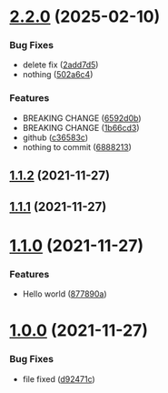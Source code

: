 # [2.2.0](https://github.com/saizazur1/versionControl/compare/v1.1.2...v2.2.0) (2025-02-10)


### Bug Fixes

* delete fix ([2add7d5](https://github.com/saizazur1/versionControl/commit/2add7d5dc3d88046b81cfd57a836661da5535a00))
* nothing ([502a6c4](https://github.com/saizazur1/versionControl/commit/502a6c4fc7d1c1584a32fc37f2b6a46625e10392))


### Features

* BREAKING CHANGE ([6592d0b](https://github.com/saizazur1/versionControl/commit/6592d0ba226f8c0ecc19b6ce0ba759181d791c4b))
* BREAKING CHANGE ([1b66cd3](https://github.com/saizazur1/versionControl/commit/1b66cd310a4870c1d3315dba39478475fb202762))
* github ([c36583c](https://github.com/saizazur1/versionControl/commit/c36583ca945d6dcb9ef631979c5799128000140a))
* nothing to commit ([6888213](https://github.com/saizazur1/versionControl/commit/688821337efbd1fcc928192bd2f0147a6363e5e2))



## [1.1.2](https://github.com/saizazur1/versionControl/compare/v1.1.1...v1.1.2) (2021-11-27)



## [1.1.1](https://github.com/saizazur1/versionControl/compare/v1.1.0...v1.1.1) (2021-11-27)



# [1.1.0](https://github.com/saizazur1/versionControl/compare/v1.0.0...v1.1.0) (2021-11-27)


### Features

* Hello world ([877890a](https://github.com/saizazur1/versionControl/commit/877890aa8d91db218f5671529a09bfab6dbe6658))



# [1.0.0](https://github.com/saizazur1/versionControl/compare/v0.2.0...v1.0.0) (2021-11-27)


### Bug Fixes

* file fixed ([d92471c](https://github.com/saizazur1/versionControl/commit/d92471ccdeae2a1e4817d115a7e60ebca84acbc0))



